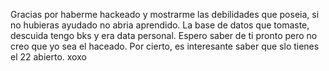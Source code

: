 Gracias por haberme hackeado y mostrarme las debilidades que poseia, si no hubieras ayudado no abria aprendido. La base de datos que tomaste, descuida tengo bks y era data personal. Espero saber de ti pronto pero no creo que yo sea el haceado. Por cierto, es interesante saber que slo tienes el 22 abierto. xoxo
